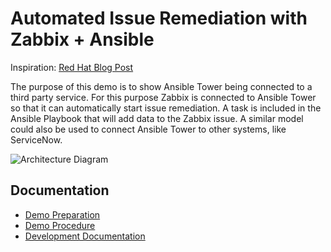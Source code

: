 # Automated Issue Remediation with Zabbix + Ansible

Inspiration: [Red Hat Blog Post](https://www.redhat.com/en/blog/adding-remediation-zabbix-using-ansible-tower)

The purpose of this demo is to show Ansible Tower being connected to a third
party service. For this purpose Zabbix is connected to Ansible Tower so that it can automatically start issue remediation. A task is included in the Ansible Playbook that will add data to the Zabbix issue. A similar model could also be used to connect Ansible Tower to other systems, like ServiceNow.

![Architecture Diagram](https://www.redhat.com/cms/managed-files/image1_10.png)

## Documentation
  * [Demo Preparation](docs/prep.md)
  * [Demo Procedure](docs/demo.md)
  * [Development Documentation](docs/dev.md)
